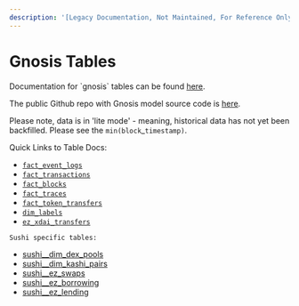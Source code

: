 ```yaml
---
description: '[Legacy Documentation, Not Maintained, For Reference Only]'
---
```


# Gnosis Tables

Documentation for \`gnosis\` tables can be found [here](https://flipsidecrypto.github.io/gnosis-models/#!/overview).

The public Github repo with Gnosis model source code is [here](https://github.com/FlipsideCrypto/gnosis-models).

Please note, data is in 'lite mode' - meaning, historical data has not yet been backfilled. Please see the `min(block`\_`timestamp)`.&#x20;

Quick Links to Table Docs:

* [`fact_event_logs`](https://flipsidecrypto.github.io/gnosis-models/#!/model/model.gnosis\_models.core\_\_fact\_event\_logs)
* [`fact_transactions`](https://flipsidecrypto.github.io/gnosis-models/#!/model/model.gnosis\_models.core\_\_fact\_transactions)
* [`fact_blocks`](https://flipsidecrypto.github.io/gnosis-models/#!/model/model.gnosis\_models.core\_\_fact\_blocks)
* [`fact_traces`](https://flipsidecrypto.github.io/gnosis-models/#!/model/model.gnosis\_models.core\_\_fact\_traces)
* &#x20;[`fact_token_transfers`](https://flipsidecrypto.github.io/gnosis-models/#!/model/model.gnosis\_models.core\_\_fact\_token\_transfers)
* [`dim_labels`](https://flipsidecrypto.github.io/gnosis-models/#!/model/model.gnosis\_models.core\_\_dim\_labels)
* [`ez_xdai_transfers`](https://flipsidecrypto.github.io/gnosis-models/#!/model/model.gnosis\_models.core\_\_ez\_xdai\_transfers)



`Sushi specific tables:`

* [sushi\_\_dim\_dex\_pools](https://cloud.getdbt.com/accounts/1258/runs/80579141/docs/#!/model/model.gnosis\_models.sushi\_\_dim\_dex\_pools)
* [sushi\_\_dim\_kashi\_pairs](https://cloud.getdbt.com/accounts/1258/runs/80579141/docs/#!/model/model.gnosis\_models.sushi\_\_dim\_kashi\_pairs)
* [sushi\_\_ez\_swaps ](https://cloud.getdbt.com/accounts/1258/runs/80579141/docs/#!/model/model.gnosis\_models.sushi\_\_ez\_swaps)
* [sushi\_\_ez\_borrowing](https://cloud.getdbt.com/accounts/1258/runs/80579141/docs/#!/model/model.gnosis\_models.sushi\_\_ez\_borrowing)
* [sushi\_\_ez\_lending](https://cloud.getdbt.com/accounts/1258/runs/80579141/docs/#!/model/model.gnosis\_models.sushi\_\_ez\_lending)
